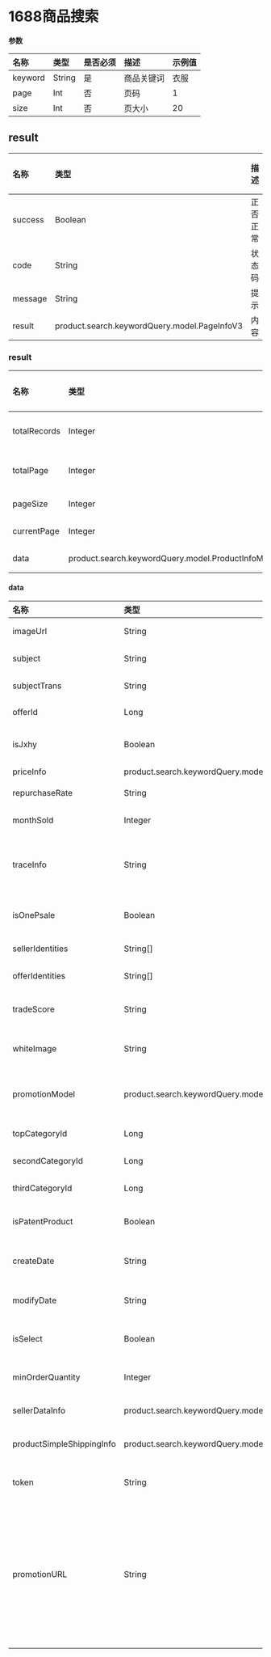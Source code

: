 # 1688商品搜索

**参数**

| 名称    | 类型   | 是否必须 | 描述       | 示例值 |
| :------ | :----- | :------- | :--------- | ------ |
| keyword | String | 是       | 商品关键词 | 衣服   |
| page    | Int    | 否       | 页码       | 1      |
| size    | Int    | 否       | 页大小     | 20     |



## result

| 名称    | 类型                                         | 描述     | 示例值   |
| :------ | :------------------------------------------- | :------- | -------- |
| success | Boolean                                      | 正否正常 | 正否正常 |
| code    | String                                       | 状态码   | 状态码   |
| message | String                                       | 提示     | 提示     |
| result  | product.search.keywordQuery.model.PageInfoV3 | 内容     | 内容     |

### result

| 名称         | 类型                                                   | 描述   | 示例值 |
| :----------- | :----------------------------------------------------- | :----- | ------ |
| totalRecords | Integer                                                | 总条数 | 分页   |
| totalPage    | Integer                                                | 总页码 | 分页   |
| pageSize     | Integer                                                | 分页   | 分页   |
| currentPage  | Integer                                                | 分页   | 分页   |
| data         | product.search.keywordQuery.model.ProductInfoModelV2[] | 数据   | 数据   |

#### data

| 名称                      | 类型                                                        | 描述                                           | 示例值                                                       |
| :------------------------ | :---------------------------------------------------------- | :--------------------------------------------- | ------------------------------------------------------------ |
| imageUrl                  | String                                                      | 图片地址                                       | 图片地址                                                     |
| subject                   | String                                                      | 中文标题                                       | 中文标题                                                     |
| subjectTrans              | String                                                      | 外文标题                                       | 外文标题                                                     |
| offerId                   | Long                                                        | 商品id                                         | 2                                                            |
| isJxhy                    | Boolean                                                     | 是否精选货源                                   | true                                                         |
| priceInfo                 | product.search.keywordQuery.model.PriceInfoV2               | 价格                                           | 1                                                            |
| repurchaseRate            | String                                                      | 复购率                                         | 10%                                                          |
| monthSold                 | Integer                                                     | 30天销量                                       | 1213                                                         |
| traceInfo                 | String                                                      | 向1688上报打点数据                             | object_id@620201390233^object_type@offer                     |
| isOnePsale                | Boolean                                                     | 是否一件代发                                   | true                                                         |
| sellerIdentities          | String[]                                                    | 商家身份                                       | super_factory-超级工厂 powerful_merchants-实力商家 tp_member-诚信通会员 |
| offerIdentities           | String[]                                                    | 商品标                                         | yx-严选，select-跨境select                                   |
| tradeScore                | String                                                      | 商品交易评分                                   | 5.0                                                          |
| whiteImage                | String                                                      | 商品白底图                                     | 商品白底图                                                   |
| promotionModel            | product.search.keywordQuery.model.PromotionModelV2          | 是否有营销信息                                 | 目前只透plus                                                 |
| topCategoryId             | Long                                                        | 一级类目                                       | 1                                                            |
| secondCategoryId          | Long                                                        | 二级类目                                       | 2                                                            |
| thirdCategoryId           | Long                                                        | 三级类目                                       | 3                                                            |
| isPatentProduct           | Boolean                                                     | 是否专利商品                                   | true                                                         |
| createDate                | String                                                      | 商品上架时间                                   | 2024-04-20 08:00:00                                          |
| modifyDate                | String                                                      | 商品修改时间                                   | 2024-04-20 08:00:00                                          |
| isSelect                  | Boolean                                                     | 跨境select货盘                                 | true                                                         |
| minOrderQuantity          | Integer                                                     | 最小起批量                                     | 1                                                            |
| sellerDataInfo            | product.search.keywordQuery.model.SellerDataInfoV1          | 商品数据                                       | 1                                                            |
| productSimpleShippingInfo | product.search.keywordQuery.model.ProductSimpleShippingInfo | 简略发货信息                                   | 1                                                            |
| token                     | String                                                      | 插件返佣token                                  | abc                                                          |
| promotionURL              | String                                                      | 具有【AI跨境运营助手】模块的1688商品详情页链接 | 商品详情页链接                                               |
